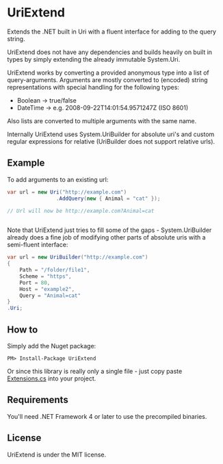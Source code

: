 # UriExtend
Extends the .NET built in Uri with a fluent interface for adding to the query string.

UriExtend does not have any dependencies and builds heavily on built in types by simply extending the already immutable System.Uri.

UriExtend works by converting a provided anonymous type into a list of query-arguments. Arguments are mostly converted to (encoded) string representations with special handling for the following types:

* Boolean → true/false
* DateTime → e.g. 2008-09-22T14:01:54.9571247Z (ISO 8601)

Also lists are converted to multiple arguments with the same name.

Internally UriExtend uses System.UriBuilder for absolute uri's and custom regular expressions for relative (UriBuilder does not support relative urls).

## Example

To add arguments to an existing url:

```c#
var url = new Uri("http://example.com")
				.AddQuery(new { Animal = "cat" });

// Url will now be http://example.com?Animal=cat
				
```

Note that UriExtend just tries to fill some of the gaps - System.UriBuilder already does a fine job of modifying other parts of absolute uris with a semi-fluent interface:

```c#
var url = new UriBuilder("http://example.com")
{ 
	Path = "/folder/file1",
	Scheme = "https",
	Port = 80,
	Host = "example2",
	Query = "Animal=cat"
}
.Uri;
```

## How to

Simply add the Nuget package:

`PM> Install-Package UriExtend`

Or since this library is really only a single file - just copy paste [Extensions.cs](https://github.com/poulfoged/UriExtend/blob/master/UriExtend/Extensions.cs) into your project.

## Requirements

You'll need .NET Framework 4 or later to use the precompiled binaries.

## License

UriExtend is under the MIT license.
